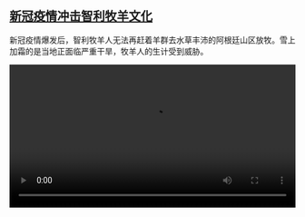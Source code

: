 <!--1641552424000-->
[新冠疫情冲击智利牧羊文化](https://www.dw.com/zh/%E6%96%B0%E5%86%A0%E7%96%AB%E6%83%85%E5%86%B2%E5%87%BB%E6%99%BA%E5%88%A9%E7%89%A7%E7%BE%8A%E6%96%87%E5%8C%96/a-60356693)
------

<p>新冠疫情爆发后，智利牧羊人无法再赶着羊群去水草丰沛的阿根廷山区放牧。雪上加霜的是当地正面临严重干旱，牧羊人的生计受到威胁。</small></p><video src="https://tvdownloaddw-a.akamaihd.net/dwtv_video/flv/vdt_zh/2022/bchi220107_001_chile_01r_sd_sor.mp4" controls style="width:100%"></video>
